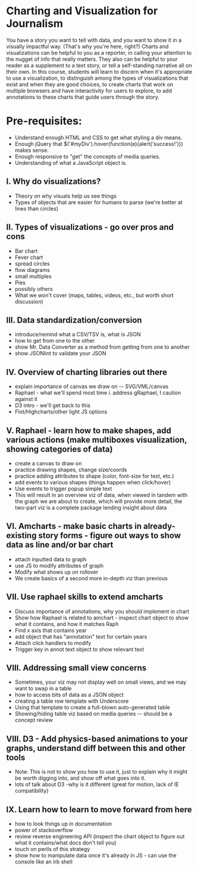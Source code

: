 Charting and Visualization for Journalism
=========================================

You have a story you want to tell with data, and you want to show it in a visually impactful way. (That's why you're here, right?) Charts and visualizations can be helpful to you as a reporter, in calling your attention to the nugget of info that really matters. They also can be helpful to your reader as a supplement to a text story, or tell a self-standing narrative all on their own. In this course, students will learn to discern when it's appropriate to use a visualization, to distinguish among the types of visualizations that exist and when they are good choices, to create charts that work on multiple browsers and have interactivity for users to explore, to add annotations to these charts that guide users through the story.

# Pre-requisites:

* Understand enough HTML and CSS to get what styling a div means.
* Enough jQuery that $('#myDiv').hover(function(e){alert('success!')}) makes sense.
* Enough responsive to "get" the concepts of media queries.
* Understanding of what a JavaScript object is.

## I. Why do visualizations?

* Theory on why visuals help us see things
* Types of objects that are easier for humans to parse (we're better at lines than circles)

## II. Types of visualizations - go over pros and cons

* Bar chart
* Fever chart
* spread circles
* flow diagrams
* small multiples
* Pies
* possibly others
* What we won't cover (maps, tables, videos, etc., but worth short discussion)

## III. Data standardization/conversion

* introduce/remind what a CSV/TSV is, what is JSON
* how to get from one to the other
* show Mr. Data Converter as a method from getting from one to another
* show JSONlint to validate your JSON

## IV. Overview of charting libraries out there

* explain importance of canvas we draw on -- SVG/VML/canvas
* Raphael - what we'll spend most time
        i. address gRaphael, I caution against it
* D3 intro - we'll get back to this
* Flot/Highcharts/other light JS options

## V. Raphael - learn how to make shapes, add various actions (make multiboxes visualization, showing categories of data)

* create a canvas to draw on
* practice drawing shapes, change size/coords
* practice adding attributes to shape (color, font-size for text, etc.)
* add events to various shapes (things happen when click/hover)
* Use events to trigger popup simple text
* This will result in an overview viz of data, when viewed in tandem with the graph we are about to create, which will provide more detail, the two-part viz is a complete package lending insight about data

## VI. Amcharts - make basic charts in already-existing story forms - figure out ways to show data as line and/or bar chart

* attach inputted data to graph
* use JS to modify attributes of graph
* Modify what shows up on rollover
* We create basics of a second more in-depth viz than previous

## VII. Use raphael skills to extend amcharts

* Discuss importance of annotations, why you should implement in chart
* Show how Raphael is related to amchart - inspect chart object to show what it contains, and how it matches Raph
* Find x axis that contains year
* add object that has "annotation" text for certain years
* Attach click handlers to modify
* Trigger key in annot text object to show relevant text

## VIII. Addressing small view concerns

* Sometimes, your viz may not display well on small views, and we may want to swap in a table
* how to access bits of data as a JSON object
* creating a table row template with Underscore
* Using that template to create a full-blown auto-generated table
* Showing/hiding table viz based on media queries -- should be a concept review

## VIII. D3 - Add physics-based animations to your graphs, understand diff between this and other tools

* Note: This is not to show you how to use it, just to explain why it might be worth digging into, and show off what goes into it.
* lots of talk about D3 -why is it different (great for motion, lack of IE compatibility)

## IX. Learn how to learn to move forward from here

* how to look things up in documentation
* power of stackoverflow
* review reverse engineering API (inspect the chart object to figure out what it contains/what docs don't tell you)
* touch on perils of this strategy
* show how to manipulate data once it's already in JS - can use the console like an irb shell
